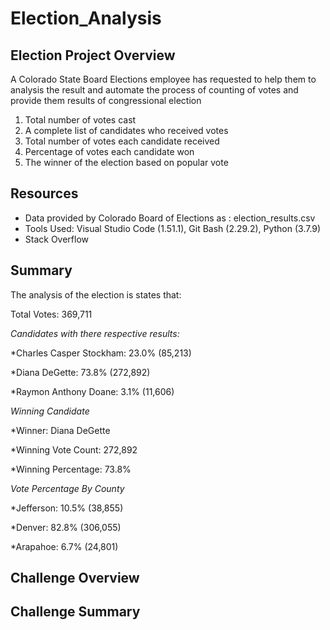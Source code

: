 # Election_Analysis


## Election Project Overview
A Colorado State Board Elections employee has requested to help them to analysis the result and automate the process of counting of votes and provide them results of congressional election

1. Total number of votes cast
2. A complete list of candidates who received votes
3. Total number of votes each candidate received
4. Percentage of votes each candidate won
5. The winner of the election based on popular vote

## Resources
* Data provided by Colorado Board of Elections as : election_results.csv
* Tools Used: Visual Studio Code (1.51.1), Git Bash (2.29.2), Python (3.7.9)
* Stack Overflow

## Summary
The analysis of the election is states that:

Total Votes: 369,711

*Candidates with there respective results:*
  
  *Charles Casper Stockham: 23.0% (85,213)
  
  *Diana DeGette: 73.8% (272,892)
  
  *Raymon Anthony Doane: 3.1% (11,606)

 *Winning Candidate*
  
 *Winner: Diana DeGette
  
 *Winning Vote Count: 272,892
  
 *Winning Percentage: 73.8%

*Vote Percentage By County*
  
  *Jefferson: 10.5% (38,855)

  *Denver: 82.8% (306,055)

  *Arapahoe: 6.7% (24,801)


## Challenge Overview



## Challenge Summary
